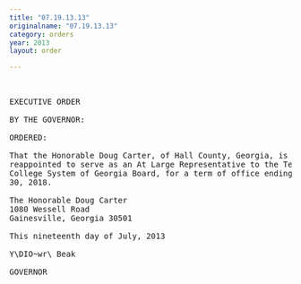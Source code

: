 ```yaml
---
title: "07.19.13.13"
originalname: "07.19.13.13"
category: orders
year: 2013
layout: order

---
```

<pre>
 

EXECUTIVE ORDER

BY THE GOVERNOR:

ORDERED:

That the Honorable Doug Carter, of Hall County, Georgia, is
reappointed to serve as an At Large Representative to the Technical
College System of Georgia Board, for a term of office ending June
30, 2018.

The Honorable Doug Carter
1080 Wessell Road
Gainesville, Georgia 30501

This nineteenth day of July, 2013

Y\DIO~wr\ Beak

GOVERNOR

</pre>
